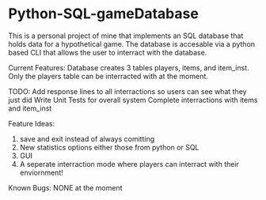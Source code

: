 # Python-SQL-gameDatabase
This is a personal project of mine that implements an SQL database that holds data for a hypothetical game.
The database is accesable via a python based CLI that allows the user to interract with the database.

Current Features:
Database creates 3 tables players, items, and item_inst.
Only the players table can be interracted with at the moment.

TODO:
Add response lines to all interractions so users can see what they just did
Write Unit Tests for overall system
Complete interractions with items and item_inst

Feature Ideas:
1. save and exit instead of always comitting
2. New statistics options either those from python or SQL
3. GUI
4. A seperate interraction mode where players can interract with their enviornment!  


Known Bugs: 
  NONE at the moment
